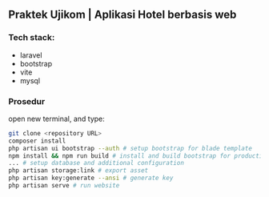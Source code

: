 ## Praktek Ujikom | Aplikasi Hotel berbasis web

### Tech stack:

-   laravel
-   bootstrap
-   vite
-   mysql

### Prosedur

open new terminal, and type:

```bash
git clone <repository URL>
composer install
php artisan ui bootstrap --auth # setup bootstrap for blade template
npm install && npm run build # install and build bootstrap for production-ready
... # setup database and additional configuration
php artisan storage:link # export asset
php artisan key:generate --ansi # generate key
php artisan serve # run website
```
